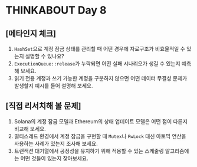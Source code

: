 # THINKABOUT Day 8

## [메타인지 체크]
1. `HashSet`으로 계정 잠금 상태를 관리할 때 어떤 경우에 자료구조가 비효율적일 수 있는지 설명할 수 있나요?
2. `ExecutionQueue::release`가 누락되면 어떤 실패 시나리오가 생길 수 있는지 예측해 보세요.
3. 읽기 전용 계정과 쓰기 가능한 계정을 구분하지 않으면 어떤 데이터 무결성 문제가 발생할지 예시를 들어 설명해 보세요.

## [직접 리서치해 볼 문제]
1. Solana의 계정 잠금 모델과 Ethereum의 상태 업데이트 모델은 어떤 점이 다른지 비교해 보세요.
2. 멀티스레드 환경에서 계정 잠금을 구현할 때 `Mutex`나 `RwLock` 대신 아토믹 연산을 사용하는 사례가 있는지 조사해 보세요.
3. 트랜잭션 대기열에서 공정성을 유지하기 위해 적용할 수 있는 스케줄링 알고리즘에는 어떤 것들이 있는지 찾아보세요.